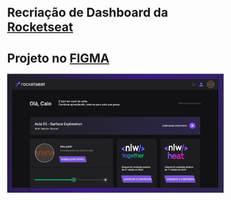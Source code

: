 # Recriação de Dashboard da [Rocketseat](https://app.rocketseat.com.br/)
# Projeto no [FIGMA](https://www.figma.com/file/E9G6IJzAJeoCDY4OQH7BAB/Rocketseat-%7C-dashboard?node-id=0%3A1)
![Cadastro](./assets/img/figmaUi.png)